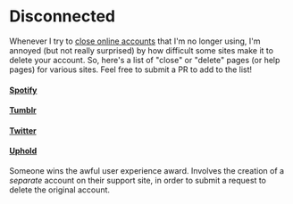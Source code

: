 # Disconnected

Whenever I try to [close online accounts](https://grantwinney.com/when-you-close-an-online-account-dont-forget-to-check-any-other-connected-accounts/) that I'm no longer using, I'm annoyed (but not really surprised) by how difficult some sites make it to delete your account. So, here's a list of "close" or "delete" pages (or help pages) for various sites. Feel free to submit a PR to add to the list!

#### [Spotify](https://support.spotify.com/us/account_payment_help/account_help/close-account/)

#### [Tumblr](https://www.tumblr.com/account/delete)

#### [Twitter](https://twitter.com/settings/deactivate)

#### [Uphold](https://support.uphold.com/hc/en-us/articles/115005420646-How-do-I-cancel-my-account-)
Someone wins the awful user experience award. Involves the creation of a _separate_ account on their support site, in order to submit a request to delete the original account.
